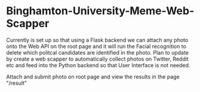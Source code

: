 # Binghamton-University-Meme-Web-Scapper

Currently is set up so that using a Flask backend we can attach any photo onto the Web API on the root page and it will run the Facial recognition to delete which politcal candidates are identified in the photo. Plan to update by create a web scapper
to automatically collect photos on Twitter, Reddit etc and feed into the Python backend so that User Interface is not needed.

Attach and submit photo on root page and view the results in the page "/result"



